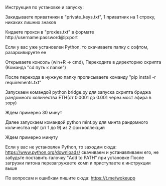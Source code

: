 Инструкция по установке и запуску:

Закидываете приватники в "private_keys.txt", 1 приватник на 1 строку, никаких лишних знаков

Кидаете прокси в "proxies.txt" в формате http://username:password@ip:port

Если у вас уже установлен Python, то скачиваете папку с софтом, разархивируете ее

Открываете консоль (win+R -> cmd), Переходите в директорию скрипта (Команда "cd путь к папке")

После перехода в нужную папку прописываете команду "pip install -r requirements.txt"

Запускаем командой python bridge.py для запуска скрипта бриджа рандомного количества ETH(от 0.0001 до 0.001 через мост эфира в зору)

Ждем примерно 30 минут

Далее запускаем командой python mint.py для минта рандомного количества нфт (от 1 до 9) из 2 фри коллекций 

Ждем примерно минуту

Если у вас не установлен Python, то заходим сюда: https://www.python.org/downloads/ скачиваем и устанавливаем его, не забудьте поставить галочку "Add to PATH" при установке После загрузки питона перезагружаете комп и приступаете к инструкции выше

По вопросам и ошибкам пишите сюда: https://t.me/wokeupp
